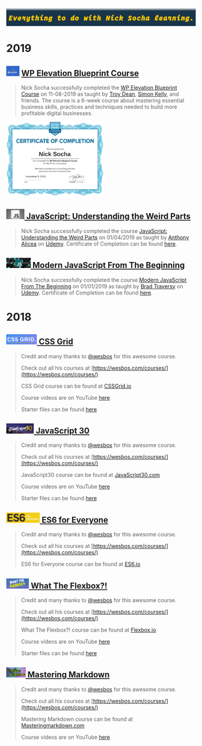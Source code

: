 <!-- Everything to do with Nick Socha learning image. -->

<img src="images/everything-to-do-with-nick-socha-learning.png">

<!-- Start of 2019 -->

# 2019

<!-- WP Elevation Blueprint Course -->

## <img src="images/wpelevation-blueprint-300x231.png" height="27"> [ WP Elevation Blueprint Course](https://www.wpelevation.com/courses/)

> Nick Socha successfully completed the [WP Elevation Blueprint Course](https://www.wpelevation.com/courses/) on 11-08-2019 as taught by [Troy Dean](https://www.wpelevation.com/author/teerock/), [Simon Kelly](https://www.wpelevation.com/author/simon-kelly/), and friends. The course is a 6-week course about mastering essential business skills, practices and techniques needed to build more profitable digital businesses.

<img src="images/blueprint-certificate-300x232.png" height="200">

##

<!-- JavaScript: Understanding the Weird Parts -->

## <img src="images/javascript-understanding-the-weird-parts.jpg" height="27">[ JavaScript: Understanding the Weird Parts](https://www.udemy.com/understand-javascript/)

> Nick Socha successfully completed the course [ JavaScript: Understanding the Weird Parts](https://www.udemy.com/understand-javascript/) on 01/04/2019 as taught by [Anthony Alicea](https://www.udemy.com/user/anthonypalicea/) on [Udemy](https://www.udemy.com/). Certificate of Completion can be found [here](https://www.udemy.com/certificate/UC-VTULVINM/).

##

<!-- Modern JavaScript From The Beginning -->

## <img src="images/modern-javascript-from-the-beginning.jpg" height="27">[ Modern JavaScript From The Beginning](https://www.udemy.com/modern-javascript-from-the-beginning/)

> Nick Socha successfully completed the course [ Modern JavaScript From The Beginning](https://www.udemy.com/modern-javascript-from-the-beginning/) on 01/01/2019 as taught by [Brad Traversy](https://www.udemy.com/user/brad-traversy/) on [Udemy](https://www.udemy.com/). Certificate of Completion can be found [here](https://www.udemy.com/certificate/UC-19P9RRIO/).

##

<!-- End of 2019 -->

<!-- Start of 2018 -->

# 2018

<!-- CSS Grid -->

## <img src="images/css-grid.png" height="27">[ CSS Grid](https://cssgrid.io/)

> Credit and many thanks to [@wesbos](https://twitter.com/wesbos) for this awesome course.
>
> Check out all his courses at [https://wesbos.com/courses/](https://wesbos.com/courses/)
>
> CSS Grid course can be found at [CSSGrid.io](https://cssgrid.io/)
>
> Course videos are on YouTube [here](https://www.youtube.com/playlist?list=PLu8EoSxDXHP5CIFvt9-ze3IngcdAc2xKG)
>
> Starter files can be found [here](https://github.com/wesbos/css-grid)

##

<!-- JavaScript 30 -->

## <img src="images/javascript30.png" height="27">[ JavaScript 30](https://javascript30.com/)

> Credit and many thanks to [@wesbos](https://twitter.com/wesbos) for this awesome course.
>
> Check out all his courses at [https://wesbos.com/courses/](https://wesbos.com/courses/)
>
> JavaScript30 course can be found at [JavaScript30.com](https://javascript30.com/)
>
> Course videos are on YouTube [here](https://www.youtube.com/playlist?list=PLu8EoSxDXHP6CGK4YVJhL_VWetA865GOH)
>
> Starter files can be found [here](https://github.com/wesbos/JavaScript30)

##

<!-- ES6 for Everyone -->

## <img src="images/es6-for-everyone.jpg" height="27">[ ES6 for Everyone](https://es6.io/)

> Credit and many thanks to [@wesbos](https://twitter.com/wesbos) for this awesome course.
>
> Check out all his courses at [https://wesbos.com/courses/](https://wesbos.com/courses/)
>
> ES6 for Everyone course can be found at [ES6.io](https://es6.io/)

##

<!-- What The Flexbox?! -->

## <img src="images/what-the-flexbox.png" height="27">[ What The Flexbox?!](http://flexbox.io/)

> Credit and many thanks to [@wesbos](https://twitter.com/wesbos) for this awesome course.
>
> Check out all his courses at [https://wesbos.com/courses/](https://wesbos.com/courses/)
>
> What The Flexbox?! course can be found at [Flexbox.io](http://flexbox.io/)
>
> Course videos are on YouTube [here](https://www.youtube.com/playlist?list=PLu8EoSxDXHP7xj_y6NIAhy0wuCd4uVdid)
>
> Starter files can be found [here](https://github.com/wesbos/What-The-Flexbox)

##

<!-- Mastering Markdown -->

## <img src="images/mastering-markdown.png" height="27">[ Mastering Markdown](http://masteringmarkdown.com/)

> Credit and many thanks to [@wesbos](https://twitter.com/wesbos) for this awesome course.
>
> Check out all his courses at [https://wesbos.com/courses/](https://wesbos.com/courses/)
>
> Mastering Markdown course can be found at [Masteringmarkdown.com](http://masteringmarkdown.com/)
>
> Course videos are on YouTube [here](https://www.youtube.com/playlist?list=PLu8EoSxDXHP7v7K5nZSMo9XWidbJ_Bns3)

<!-- End of 2018 -->
